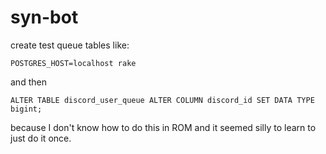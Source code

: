 # syn-bot


create test queue tables like:
```
POSTGRES_HOST=localhost rake
```

and then

`ALTER TABLE discord_user_queue ALTER COLUMN discord_id SET DATA TYPE bigint;`

because I don't know how to do this in ROM and it seemed silly to learn to just do it once.
